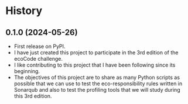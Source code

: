 History
=======

0.1.0 (2024-05-26)
------------------

* First release on PyPI.
* I have just created this project to participate in the 3rd edition of the ecoCode challenge.
* I like contributing to this project that I have been following since its beginning.
* The objectives of this project are to share as many Python scripts as possible that we can use to test the eco-responsibility rules written in Sonarqub and also to test the profiling tools that we will study during this 3rd edition.

